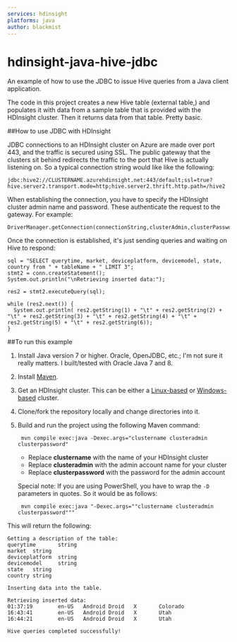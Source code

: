 ```yaml
---
services: hdinsight
platforms: java
author: blackmist
---
```


# hdinsight-java-hive-jdbc
An example of how to use the JDBC to issue Hive queries from a Java client application.

The code in this project creates a new Hive table (external table,) and populates it with data from a sample table that is provided with the HDInsight cluster. Then it returns data from that table. Pretty basic.

##How to use JDBC with HDInsight

JDBC connections to an HDInsight cluster on Azure are made over port 443, and the traffic is secured using SSL. The public gateway that the clusters sit behind redirects the traffic to the port that Hive is actually listening on. So a typical connection string would like like the following:

    jdbc:hive2://CLUSTERNAME.azurehdinsight.net:443/default;ssl=true?hive.server2.transport.mode=http;hive.server2.thrift.http.path=/hive2

When establishing the connection, you have to specify the HDInsight cluster admin name and password. These authenticate the request to the gateway. For example:

    DriverManager.getConnection(connectionString,clusterAdmin,clusterPassword);

Once the connection is established, it's just sending queries and waiting on Hive to respond:

    sql = "SELECT querytime, market, deviceplatform, devicemodel, state, country from " + tableName + " LIMIT 3";
    stmt2 = conn.createStatement();
    System.out.println("\nRetrieving inserted data:");

    res2 = stmt2.executeQuery(sql);

    while (res2.next()) {
      System.out.println( res2.getString(1) + "\t" + res2.getString(2) + "\t" + res2.getString(3) + "\t" + res2.getString(4) + "\t" + res2.getString(5) + "\t" + res2.getString(6));
    }

##To run this example

1. Install Java version 7 or higher. Oracle, OpenJDBC, etc.; I'm not sure it really matters. I built/tested with Oracle Java 7 and 8.

2. Install [Maven](http://maven.apache.org/).

3. Get an HDInsight cluster. This can be either a [Linux-based](https://azure.microsoft.com/en-us/documentation/articles/hdinsight-hadoop-linux-tutorial-get-started/) or [Windows-based](https://azure.microsoft.com/en-us/documentation/articles/hdinsight-hadoop-tutorial-get-started-windows/) cluster.

4. Clone/fork the repository locally and change directories into it.

5. Build and run the project using the following Maven command:

        mvn compile exec:java -Dexec.args="clustername clusteradmin clusterpassword"

    - Replace __clustername__ with the name of your HDInsight cluster
    - Replace __clusteradmin__ with the admin account name for your cluster
    - Replace __clusterpassword__ with the password for the admin account

    Special note: If you are using PowerShell, you have to wrap the `-D` parameters in quotes. So it would be as follows:

        mvn compile exec:java "-Dexec.args=""clustername clusteradmin clusterpassword"""

This will return the following:

    Getting a description of the table:
    querytime       string
    market  string
    deviceplatform  string
    devicemodel     string
    state   string
    country string

    Inserting data into the table.

    Retrieving inserted data:
    01:37:19        en-US   Android Droid   X       Colorado
    16:43:41        en-US   Android Droid   X       Utah
    16:44:21        en-US   Android Droid   X       Utah

    Hive queries completed successfully!